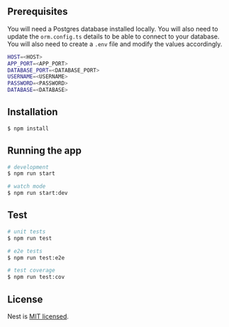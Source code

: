 ## Prerequisites

You will need a Postgres database installed locally. You will also need to update the `orm.config.ts` details to be able to connect to your database. You will also need to create a `.env` file and modify the values accordingly.

```bash
HOST=<HOST>
APP_PORT=<APP_PORT>
DATABASE_PORT=<DATABASE_PORT>
USERNAME=<USERNAME>
PASSWORD=<PASSWORD>
DATABASE=<DATABASE>
```

## Installation

```bash
$ npm install
```

## Running the app

```bash
# development
$ npm run start

# watch mode
$ npm run start:dev
```

## Test

```bash
# unit tests
$ npm run test

# e2e tests
$ npm run test:e2e

# test coverage
$ npm run test:cov
```

## License

Nest is [MIT licensed](LICENSE).

